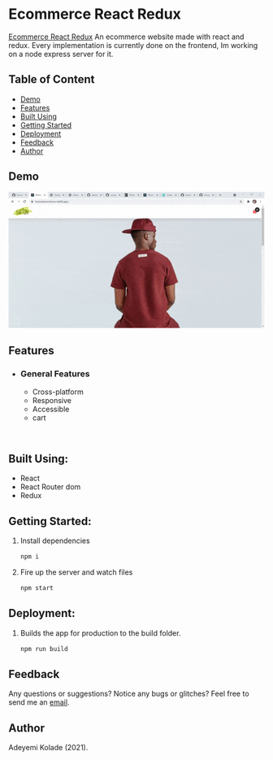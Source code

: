# Ecommerce React Redux

[Ecommerce React Redux](https://lusionecommerce.netlify.app/) An ecommerce website made with react and redux. Every implementation is currently done on the
frontend, Im working on a node express server for it.

## Table of Content

- [Demo](#demo)
- [Features](#features)
- [Built Using](#built-using)
- [Getting Started](#getting)
- [Deployment](#deployment)
- [Feedback](#feedback)
- [Author](#author)

## <a name="demo"></a> Demo

![Game Demo](public/images/reactredux.gif)

## <a name="features"></a> Features

- ### General Features
  - Cross-platform
  - Responsive
  - Accessible
  - cart

<br>

## <a name="built-using"></a> Built Using:

- React
- React Router dom
- Redux

## <a name="getting"></a> Getting Started:

1. Install dependencies

   ```bash
   npm i
   ```

2. Fire up the server and watch files

   ```bash
   npm start
   ```

## <a name="deployment"></a> Deployment:

1. Builds the app for production to the build folder.

   ```bash
   npm run build
   ```

## <a name="feedback"></a> Feedback

Any questions or suggestions? Notice any bugs or glitches? Feel free to send me an [email](mailto:theophilly20@gmail.com).

## <a name="author"></a> Author

Adeyemi Kolade (2021).
